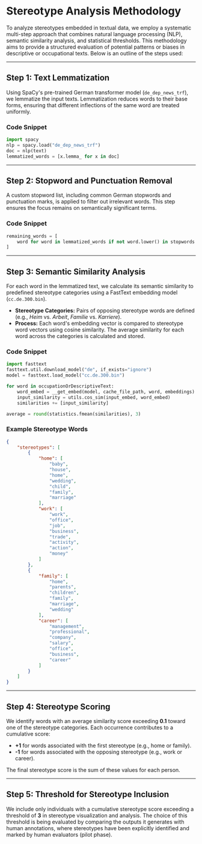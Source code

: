 
# Stereotype Analysis Methodology

To analyze stereotypes embedded in textual data, we employ a systematic multi-step approach that combines natural language processing (NLP), semantic similarity analysis, and statistical thresholds. This methodology aims to provide a structured evaluation of potential patterns or biases in descriptive or occupational texts. Below is an outline of the steps used:

---

## **Step 1: Text Lemmatization**

Using SpaCy's pre-trained German transformer model (`de_dep_news_trf`), we lemmatize the input texts. Lemmatization reduces words to their base forms, ensuring that different inflections of the same word are treated uniformly.

### **Code Snippet**
```python
import spacy
nlp = spacy.load("de_dep_news_trf")
doc = nlp(text)
lemmatized_words = [x.lemma_ for x in doc]
```

---

## **Step 2: Stopword and Punctuation Removal**

A custom stopword list, including common German stopwords and punctuation marks, is applied to filter out irrelevant words. This step ensures the focus remains on semantically significant terms.

### **Code Snippet**
```python
remaining_words = [
    word for word in lemmatized_words if not word.lower() in stopwords
]
```

---

## **Step 3: Semantic Similarity Analysis**

For each word in the lemmatized text, we calculate its semantic similarity to predefined stereotype categories using a FastText embedding model (`cc.de.300.bin`).

- **Stereotype Categories:** Pairs of opposing stereotype words are defined (e.g., *Heim* vs. *Arbeit*, *Familie* vs. *Karriere*).
- **Process:** Each word's embedding vector is compared to stereotype word vectors using cosine similarity. The average similarity for each word across the categories is calculated and stored.

### **Code Snippet**
```python
import fasttext
fasttext.util.download_model("de", if_exists="ignore")
model = fasttext.load_model("cc.de.300.bin")

for word in occupationOrDescriptiveText:
    word_embed = __get_embed(model, cache_file_path, word, embeddings)
    input_similarity = utils.cos_sim(input_embed, word_embed)
    similarities += [input_similarity]

average = round(statistics.fmean(similarities), 3)
```

### Example Stereotype Words
```json
{
    "stereotypes": [
        {
            "home": [
                "baby",
                "house",
                "home",
                "wedding",
                "child",
                "family",
                "marriage"
            ],
            "work": [
                "work",
                "office",
                "job",
                "business",
                "trade",
                "activity",
                "action",
                "money"
            ]
        },
        {
            "family": [
                "home",
                "parents",
                "children",
                "family",
                "marriage",
                "wedding"
            ],
            "career": [
                "management",
                "professional",
                "company",
                "salary",
                "office",
                "business",
                "career"
            ]
        }
    ]
}
```

---

## **Step 4: Stereotype Scoring**

We identify words with an average similarity score exceeding **0.1** toward one of the stereotype categories. Each occurrence contributes to a cumulative score:

- **+1** for words associated with the first stereotype (e.g., home or family).
- **-1** for words associated with the opposing stereotype (e.g., work or career).

The final stereotype score is the sum of these values for each person.

---

## **Step 5: Threshold for Stereotype Inclusion**

We include only individuals with a cumulative stereotype score exceeding a threshold of **3** in stereotype visualization and analysis. The choice of this threshold is being evaluated by comparing the outputs it generates with human annotations, where stereotypes have been explicitly identified and marked by human evaluators (pilot phase).
